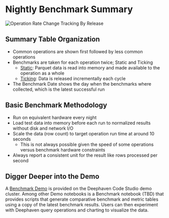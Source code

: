 # Nightly Benchmark Summary

![Operation Rate Change Tracking By Release](https://storage.googleapis.com/deephaven-benchmark/nightly/deephaven/benchmark-summary.svg?)

## Summary Table Organization

- Common operations are shown first followed by less common operations
- Benchmarks are taken for each operation twice; Static and Ticking
  - [Static](https://deephaven.io/core/docs/how-to-guides/data-import-export/parquet-single/): Parquet data is read into memory and made
  available to the operation as a whole
  - [Ticking](https://deephaven.io/core/docs/conceptual/deephaven-overview/): Data is released incrementally each cycle 
- The Benchmark Date shows the day when the benchmarks where collected, which is the latest successful run

## Basic Benchmark Methodology

- Run on equivalent hardware every night
- Load test data into memory before each run to normalized results without disk and network I/O
- Scale the data (row count) to target operation run time at around 10 seconds
  - This is not always possible given the speed of some operations versus benchmark hardware constraints
- Always report a consistent unit for the result like rows processed per second

## Digger Deeper into the Demo

A [Benchmark Demo](https://controller.try-dh.demo.community.deephaven.io/get_ide) is provided on the Deephaven Code Studio
demo cluster. Among other Demo notebooks is a Benchmark notebook (TBD) that provides scripts that generate comparative 
benchmark and metric tables using a copy of the latest benchmark results. Users can then experiment with Deephaven 
query operations and charting to visualize the data.
